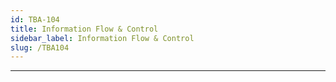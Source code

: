 ```yaml
---
id: TBA-104
title: Information Flow & Control
sidebar_label: Information Flow & Control
slug: /TBA104
---
```

___  
